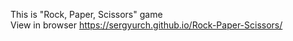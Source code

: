 This is "Rock, Paper, Scissors" game<br>
View in browser https://sergyurch.github.io/Rock-Paper-Scissors/
